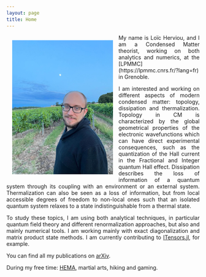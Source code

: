 ```yaml
---
layout: page
title: Home
---
```


<!-- ![](Profile.jpg){:height="250px"} -->



<img src="Profile.jpg" align="left" height="350px" style="margin:15px">
<div style="text-align: justify" markdown="1"> My name is Loïc Herviou, and I am a Condensed Matter theorist, working on both analytics and numerics, at the [LPMMC](https://lpmmc.cnrs.fr/?lang=fr) in Grenoble.

I am interested and working on different aspects of modern condensed matter: topology, dissipation and thermalization. Topology in CM is characterized by the global geometrical properties of the electronic wavefunctions which can have direct experimental consequences, such as the quantization of the Hall current in the Fractional and Integer quantum Hall effect. Dissipation describes the loss of information of a quantum system through its coupling with an environment or an external system. Thermalization can also be seen as a loss of information, but from local accessible degrees of freedom to non-local ones such that an isolated quantum system relaxes to a state indistinguishable from a thermal state.

To study these topics, I am using both analytical techniques, in particular quantum field theory and different renormalization approaches, but also and mainly numerical tools. I am working mainly with exact diagonalization and matrix product state methods. I am currently contributing to [ITensors.jl](https://github.com/ITensor/ITensors.jl), for example.

You can find all my publications on [arXiv](https://arxiv.org/search/?searchtype=author&query=Herviou%2C+L).

During my free time: [HEMA](http://unilamhe.ch/en/), martial arts, hiking and gaming.
</div>
